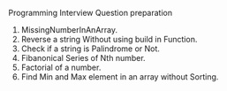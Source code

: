 Programming Interview Question preparation
1. MissingNumberInAnArray.
2. Reverse a string Without using build in Function.
3. Check if a string is Palindrome or Not.
4. Fibanonical Series of Nth number.
5. Factorial of a number.
6. Find Min and Max element in an array without Sorting.
